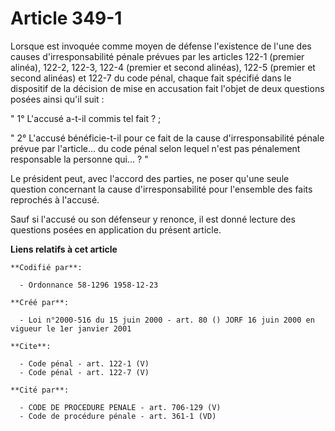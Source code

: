 # Article 349-1

Lorsque est invoquée comme moyen de défense l'existence de l'une des causes d'irresponsabilité pénale prévues par les
articles 122-1 (premier alinéa), 122-2, 122-3, 122-4 (premier et second alinéas), 122-5 (premier et second alinéas) et 122-7
du code pénal, chaque fait spécifié dans le dispositif de la décision de mise en accusation fait l'objet de deux questions
posées ainsi qu'il suit : 

" 1° L'accusé a-t-il commis tel fait ? ; 

" 2° L'accusé bénéficie-t-il pour ce fait de la cause d'irresponsabilité pénale prévue par l'article... du code pénal selon
lequel n'est pas pénalement responsable la personne qui... ? " 

Le président peut, avec l'accord des parties, ne poser qu'une seule question concernant la cause d'irresponsabilité pour
l'ensemble des faits reprochés à l'accusé. 

Sauf si l'accusé ou son défenseur y renonce, il est donné lecture des questions posées en application du présent article.

**Liens relatifs à cet article**

	**Codifié par**:

	  - Ordonnance 58-1296 1958-12-23

	**Créé par**:

	  - Loi n°2000-516 du 15 juin 2000 - art. 80 () JORF 16 juin 2000 en vigueur le 1er janvier 2001

	**Cite**:

	  - Code pénal - art. 122-1 (V)
	  - Code pénal - art. 122-7 (V)

	**Cité par**:

	  - CODE DE PROCEDURE PENALE - art. 706-129 (V)
	  - Code de procédure pénale - art. 361-1 (VD)

